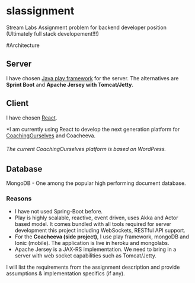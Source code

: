 # slassignment
Stream Labs Assignment problem for backend developer position (Ultimately full stack developement!!!)

#Architecture
## Server
I have chosen [Java play framework](https://www.playframework.com/) for the server. 
The alternatives are **Sprint Boot** and **Apache Jersey with Tomcat/Jetty**.

## Client
I have chosen [React](https://reactjs.org/). 

*I am currently using React to develop the next generation platform for [CoachingOurselves](https://www.coachingourselves.com) and Coacheeva. 
###### The current CoachingOurselves platform is based on WordPress.

## Database
MongoDB - One among the popular high performing document database.



### Reasons
* I have not used Spring-Boot before.
* Play is highly scalable, reactive, event driven, uses Akka and Actor based model. It comes bundled with all tools required for server development this project including WebSockets, RESTful API support.
 * For the **Coacheeva (side project)**, I use play framework, mongoDB and Ionic (mobile). The application is live in heroku and mongolabs.
* Apache Jersey is a JAX-RS implementation. We need to bring in a server with web socket capabilities such as Tomcat/Jetty.

I will list the requirements from the assignment description and provide assumptions & implementation specifics (if any).
